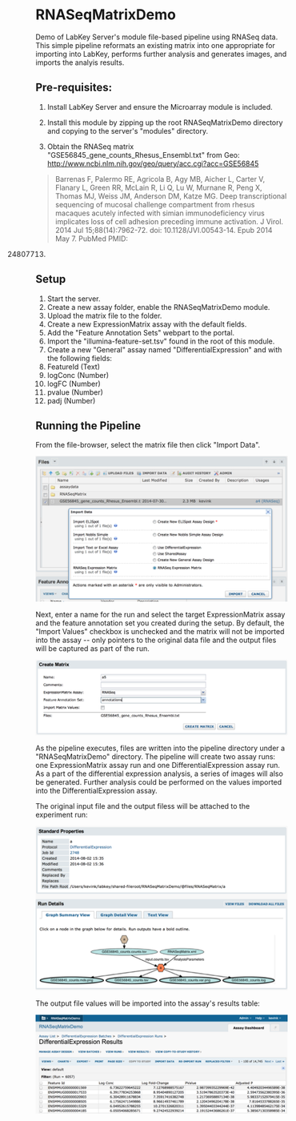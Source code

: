 RNASeqMatrixDemo
================

Demo of LabKey Server's module file-based pipeline using RNASeq data.  This simple pipeline reformats an existing matrix into one appropriate for importing into LabKey, performs further analysis and generates images, and imports the analyis results.

Pre-requisites:
---------------

1. Install LabKey Server and ensure the Microarray module is included.

2. Install this module by zipping up the root RNASeqMatrixDemo directory and copying to the server's "modules" directory.

3. Obtain the RNASeq matrix "GSE56845_gene_counts_Rhesus_Ensembl.txt" from Geo:
http://www.ncbi.nlm.nih.gov/geo/query/acc.cgi?acc=GSE56845

> Barrenas F, Palermo RE, Agricola B, Agy MB, Aicher L, Carter V, Flanary L,
Green RR, McLain R, Li Q, Lu W, Murnane R, Peng X, Thomas MJ, Weiss JM, Anderson 
DM, Katze MG. Deep transcriptional sequencing of mucosal challenge compartment
from rhesus macaques acutely infected with simian immunodeficiency virus
implicates loss of cell adhesion preceding immune activation. J Virol. 2014 Jul
15;88(14):7962-72. doi: 10.1128/JVI.00543-14. Epub 2014 May 7. PubMed PMID:
24807713.


Setup
-----

1. Start the server.
2. Create a new assay folder, enable the RNASeqMatrixDemo module.
3. Upload the matrix file to the folder.
3. Create a new ExpressionMatrix assay with the default fields.
4. Add the "Feature Annotation Sets" webpart to the portal.
5. Import the "illumina-feature-set.tsv" found in the root of this module.
4. Create a new "General" assay named "DifferentialExpression" and with the following fields:
  1. FeatureId (Text)
  2. logConc (Number)
  3. logFC (Number)
  4. pvalue (Number)
  5. padj (Number)


Running the Pipeline
--------------------

From the file-browser, select the matrix file then click "Import Data".

<img src="https://raw.githubusercontent.com/LabKey/RNASeqMatrixDemo/master/docs/img/import-data.png"/>

Next, enter a name for the run and select the target ExpressionMatrix assay and the feature annotation set you created during the setup.  By default, the "Import Values" checkbox is unchecked and the matrix will not be imported into the assay -- only pointers to the original data file and the output files will be captured as part of the run.

<img src="https://raw.githubusercontent.com/LabKey/RNASeqMatrixDemo/master/docs/img/create-matrix-form.png"/>

As the pipeline executes, files are written into the pipeline directory under a "RNASeqMatrixDemo" directory.  The pipeline will create two assay runs: one ExpressionMatrix assay run and one DifferentialExpression assay run.  As a part of the differential expression analysis, a series of images will also be generated.  Further analysis could be performed on the values imported into the DifferentialExpression assay.

The original input file and the output filess will be attached to the experiment run:

<img src="https://raw.githubusercontent.com/LabKey/RNASeqMatrixDemo/master/docs/img/diff-expr-exp-run.png"/>

The output file values will be imported into the assay's results table:

<img src="https://raw.githubusercontent.com/LabKey/RNASeqMatrixDemo/master/docs/img/diff-expr-assay-run.png"/>
